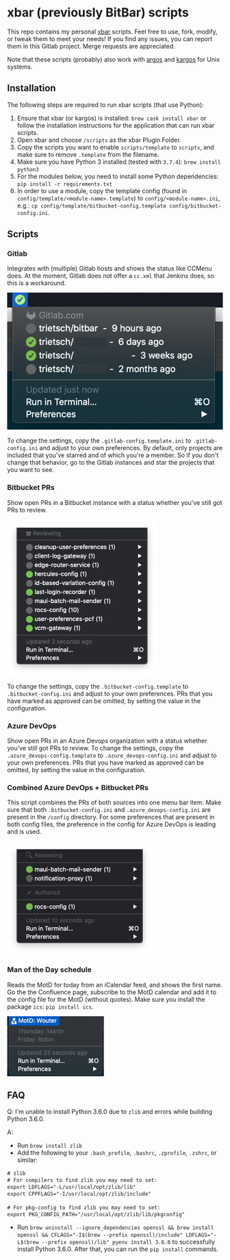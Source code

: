 # xbar (previously BitBar) scripts
This repo contains my personal [xbar](https://github.com/matryer/xbar) scripts. Feel free to use, fork, modify, or tweak them to meet your needs! If you find any issues, you can report them in this Gitlab project. Merge requests are appreciated.

Note that these scripts (probably) also work with [argos](https://github.com/p-e-w/argos) and [kargos](https://github.com/lipido/kargos) for Unix systems.

## Installation
The following steps are required to run xbar scripts (that use Python):
1. Ensure that xbar (or kargos) is installed: `brew cask install xbar` or follow the installation instructions for the application that can run xbar scripts.
1. Open xbar and choose `/scripts` as the xbar Plugin Folder.
1. Copy the scripts you want to enable `scripts/template` to `scripts`, and make sure to remove `.template` from the filename.
1. Make sure you have Python 3 installed (tested with `3.7.4`): `brew install python3`
1. For the modules below, you need to install some Python dependencies: `pip install -r requirements.txt`
1. In order to use a module, copy the template config (found in `config/template/<module-name>.template`) to `config/<module-name>.ini`, e.g.: `cp config/template/bitbucket-config.template config/bitbucket-config.ini`.

## Scripts
### Gitlab
Integrates with (multiple) Gitlab hosts and shows the status like CCMenu does. At the moment, Gitlab does not offer a `cc.xml` that Jenkins does, so this is a workaround.

![](assets/gitlab.png)

To change the settings, copy the `.gitlab-config.template.ini` to `.gitlab-config.ini` and adjust to your own preferences. By default, only projects are included that you've starred and of which you're a member. So if you don't change that behavior, go to the Gitlab instances and star the projects that you want to see.

### Bitbucket PRs
Show open PRs in a Bitbucket instance with a status whether you've still got PRs to review.

![](assets/bitbucket-prs.png)

To change the settings, copy the `.bitbucket-config.template` to `.bitbucket-config.ini` and adjust to your own preferences. PRs that you have marked as approved can be omitted, by setting the value in the configuration.

### Azure DevOps
Show open PRs in an Azure Devops organization with a status whether you've still got PRs to review.
To change the settings, copy the `.azure_devops-config.template` to `.azure_devops-config.ini` and adjust to your own preferences. PRs that you have marked as approved can be omitted, by setting the value in the configuration.

### Combined Azure DevOps + Bitbucket PRs
This script combines the PRs of both sources into one menu bar item. Make sure that both `.bitbucket-config.ini` and `.azure_devops-config.ini` are present in the `/config` directory. For some preferences that are present in both config files, the preference in the config for Azure DevOps is leading and is used.

![](assets/azure_devops-bitbucket-prs.png)

### Man of the Day schedule
Reads the MotD for today from an iCalendar feed, and shows the first name. Go the the Confluence page, subscribe to the MotD calendar and add it to the config file for the MotD (without quotes). Make sure you install the package `ics`: `pip install ics`.

![](assets/motd.png)

## FAQ

Q: I'm unable to install Python 3.6.0 due to `zlib` and errors while building Python 3.6.0.

A:
- Run `brew install zlib`
- Add the following to your `.bash_profile`, `.bashrc`, `.zprofile`, `.zshrc`, or similar:
```
# zlib
# For compilers to find zlib you may need to set:
export LDFLAGS="-L/usr/local/opt/zlib/lib"
export CPPFLAGS="-I/usr/local/opt/zlib/include"

# For pkg-config to find zlib you may need to set:
export PKG_CONFIG_PATH="/usr/local/opt/zlib/lib/pkgconfig"
```
- Run `brew uninstall --ignore_dependencies openssl && brew install openssl && CFLAGS="-I$(brew --prefix openssl)/include" LDFLAGS="-L$(brew --prefix openssl)/lib" pyenv install 3.6.0` to successfully install Python 3.6.0. After that, you can run the `pip install` commands.
